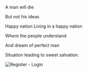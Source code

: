 A man will die

But not his ideas

Happy nation
Living in a happy nation

Where the people understand

And dream of perfect man

Situation leading to sweet salvation.

![Register - Login](https://github.com/Celestialdestiny/Celestialdestiny/assets/171634769/a3147bac-d0c1-4481-80f5-3ed271b94c5e)

